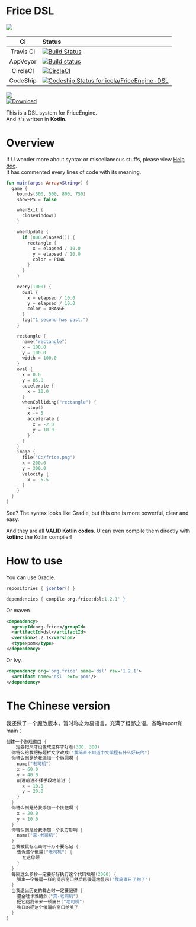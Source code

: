 # Frice DSL

![](https://avatars1.githubusercontent.com/u/21008243)

CI|Status
:---:|:---|
Travis CI|[![Build Status](https://travis-ci.org/icela/FriceEngine-DSL.svg?branch=master)](https://travis-ci.org/icela/FriceEngine-DSL)
AppVeyor|[![Build status](https://ci.appveyor.com/api/projects/status/tne8wv0mofxgg31p/branch/master?svg=true)](https://ci.appveyor.com/project/ice1000/friceengine-dsl/branch/master)
CircleCI|[![CircleCI](https://circleci.com/gh/icela/FriceEngine-DSL.svg?style=svg)](https://circleci.com/gh/icela/FriceEngine-DSL)
CodeShip|[![Codeship Status for icela/FriceEngine-DSL](https://app.codeship.com/projects/02ce9100-61f9-0135-bc9e-7aecbc4a3d79/status?branch=master)](https://app.codeship.com/projects/239720)

[![](https://jitpack.io/v/icela/FriceEngine-DSL.svg)](https://jitpack.io/#icela/FriceEngine-DSL)<br/>
[ ![Download](https://api.bintray.com/packages/ice1000/FriceEngine/dsl/images/download.svg) ](https://bintray.com/ice1000/FriceEngine/dsl/_latestVersion)

This is a DSL system for FriceEngine.<br/>
And it's written in **Kotlin**.

# Overview

If U wonder more about syntax or miscellaneous stuffs, please view [Help doc](./HELP.md).<br/>
It has commented every lines of code with its meaning.

```kotlin
fun main(args: Array<String>) {
  game {
    bounds(500, 500, 800, 750)
    showFPS = false

    whenExit {
      closeWindow()
    }

    whenUpdate {
      if (800.elapsed()) {
        rectangle {
          x = elapsed / 10.0
          y = elapsed / 10.0
          color = PINK
        }
      }
    }

    every(1000) {
      oval {
        x = elapsed / 10.0
        y = elapsed / 10.0
        color = ORANGE
      }
      log("1 second has past.")
    }

    rectangle {
      name("rectangle")
      x = 100.0
      y = 100.0
      width = 100.0
    }
    oval {
      x = 0.0
      y = 85.0
      accelerate {
        x = 10.0
      }
      whenColliding("rectangle") {
        stop()
        x -= 5
        accelerate {
          x = -2.0
          y = 10.0
        }
      }
    }
    image {
      file("C:/frice.png")
      x = 200.0
      y = 300.0
      velocity {
        x = -5.5
      }
    }
  }
}
```

See? The syntax looks like Gradle, but this one is more powerful, clear and easy.

And they are all **VALID Kotlin codes**. U can even compile them directly with **kotlinc** the Kotlin compiler!

# How to use

You can use Gradle.

```groovy
repositories { jcenter() }

dependencies { compile org.frice:dsl:1.2.1' }
```

Or maven.

```xml
<dependency>
  <groupId>org.frice</groupId>
  <artifactId>dsl</artifactId>
  <version>1.2.1</version>
  <type>pom</type>
</dependency>
```

Or Ivy.

```xml
<dependency org='org.frice' name='dsl' rev='1.2.1'>
  <artifact name='dsl' ext='pom'/>
</dependency>
```

# The Chinese version

我还做了一个魔改版本，暂时称之为易语言，充满了粗鄙之语。省略import和main：

```kotlin
创建一个游戏窗口 {
  一定要把尺寸设置成这样才好看(300, 300)
  你特么给我把标题栏文字改成("我简直不知道中文编程有什么好玩的")
  你特么倒是给我添加一个椭圆啊 {
    name("老司机")
    x = 60.0
    y = 40.0
    前进前进不择手段地前进 {
      x = 10.0
      y = 20.0
    }
  }
  你特么倒是给我添加一个按钮啊 {
    x = 20.0
    y = 10.0
  }
  你特么倒是给我添加一个长方形啊 {
    name("真·老司机")
  }
  当我被鼠标点击时千万不要忘记 {
    告诉这个傻逼("老司机") {
      在这停顿
    }
  }
  每隔这么多秒一定要好好执行这个代码块喔(2000) {
    弹出一个傻逼一样的提示窗口然后再傻逼地显示("我简直日了狗了")
  }
  当我退出历史的舞台时一定要记得 {
    鎏金哇卡雅酷烈("真·老司机")
    把它给我带来一顿痛日("老司机")
    狗日的把这个傻逼的窗口给关了
  }
}
```


